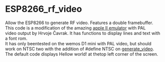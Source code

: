 # ESP8266_rf_video
Allow the ESP8266 to generate RF video. Features a double framebuffer.  
This code is a modification of the amazing [apple II emulator](https://github.com/hrvach/espple) with PAL   
video output by Hrvoje Čavrak. It has functions to display lines and text with a font rom.  
It has only beentested on the wemos D1 mini with PAL video, but should work on NTSC two with the addition of #define NTSC on
[generate_video](wemosTv_display_dfb_clean/generate_video.c).  
The default code displays Hellow world! at thetop left corner of the screen.
